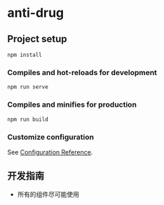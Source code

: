 # anti-drug

## Project setup
```
npm install
```

### Compiles and hot-reloads for development
```
npm run serve
```

### Compiles and minifies for production
```
npm run build
```

### Customize configuration
See [Configuration Reference](https://cli.vuejs.org/config/).


## 开发指南
- 所有的组件尽可能使用 <script setup>
- 使用 useStore 实现对 vuex的操作
- 使用 useRoute 和 useRouter 实现对 vueRouter的操作